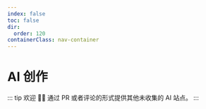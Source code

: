 ```yaml
---
index: false
toc: false
dir:
  order: 120
containerClass: nav-container
---
```


# AI 创作

::: tip
欢迎 👏👏 通过 PR 或者评论的形式提供其他未收集的 AI 站点。
:::

<AutoCatalog />
